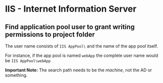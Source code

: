 # IIS - Internet Information Server

## Find application pool user to grant writing permissions to project folder

The user name consists of `IIS AppPool\` and the name of the app pool itself.

For instance, if the app pool is named `webApp` the complete user name would be `IIS AppPool\webApp`

**Important Note:** The search path needs to be the *machine*, not the AD or something.
